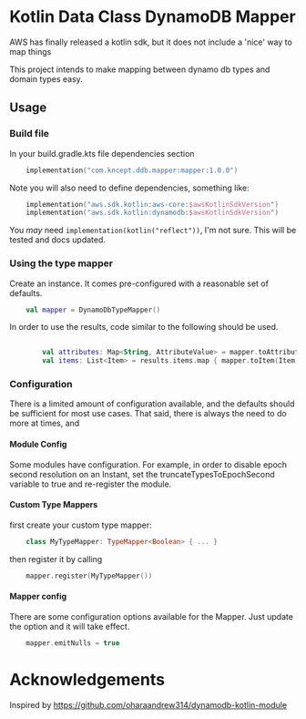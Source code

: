 # Kotlin Data Class DynamoDB Mapper

AWS has finally released a kotlin sdk, but it does not include a 'nice' way to map things

This project intends to make mapping between dynamo db types and domain types easy.

## Usage

### Build file
In your build.gradle.kts file dependencies section
```kotlin
    implementation("com.kncept.ddb.mapper:mapper:1.0.0")
```
Note you will also need to define dependencies, something like:
```kotlin
    implementation("aws.sdk.kotlin:aws-core:$awsKotlinSdkVersion")
    implementation("aws.sdk.kotlin:dynamodb:$awsKotlinSdkVersion")
```
You _may_ need `implementation(kotlin("reflect"))`, I'm not sure.
This will be tested and docs updated.

### Using the type mapper
Create an instance. It comes pre-configured with a reasonable set of defaults.
```kotlin
    val mapper = DynamoDbTypeMapper()
```

In order to use the results, code similar to the following should be used. 
```kotlin
        
        val attributes: Map<String, AttributeValue> = mapper.toAttributes(item)
        val items: List<Item> = results.items.map { mapper.toItem(Item::class, it)}
```

### Configuration
There is a limited amount of configuration available, and the defaults should be sufficient for most use cases.
That said, there is always the need to do more at times, and

#### Module Config
Some modules have configuration.
For example, in order to disable epoch second resolution on an Instant, set the truncateTypesToEpochSecond variable to 
true and re-register the module.

#### Custom Type Mappers
first create your custom type mapper:
```kotlin
    class MyTypeMapper: TypeMapper<Boolean> { ... }
```
then register it by calling 
```kotlin
    mapper.register(MyTypeMapper())
```

#### Mapper config
There are some configuration options available for the Mapper. Just update the option and it will take effect.
```kotlin
    mapper.emitNulls = true
```

# Acknowledgements
Inspired by https://github.com/oharaandrew314/dynamodb-kotlin-module 
